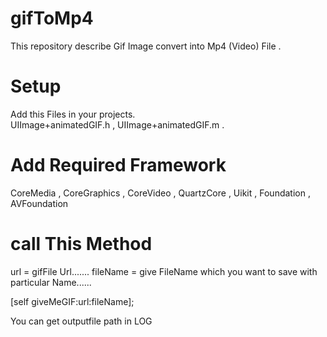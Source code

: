 # gifToMp4
This repository describe Gif Image convert into Mp4 (Video) File .

# Setup

Add this Files in your projects.  
  UIImage+animatedGIF.h ,
  UIImage+animatedGIF.m .

# Add Required Framework 

  CoreMedia ,
  CoreGraphics ,
  CoreVideo ,
  QuartzCore ,
  Uikit ,
  Foundation ,
  AVFoundation


# call This Method

url = gifFile Url.......
fileName = give FileName which you want to save with particular Name......

 [self giveMeGIF:url:fileName];

You can get outputfile path in LOG
